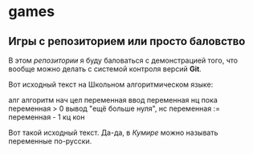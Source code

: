 # games

## Игры с репозиторием или просто баловство

В этом *репозитории* я буду баловаться с демонстрацией того, что вообще можно делать с системой контроля версий **Git**.

Вот исходный текст на Школьном алгоритмическом языке:

  алг алгоритм
  нач
    цел переменная
    ввод переменная
    нц пока переменная > 0
      вывод "ещё больше нуля", нс
      переменная := переменная - 1
    кц
  кон

Вот такой исходный текст. Да-да, в *Кумире* можно называть переменные по-русски.
